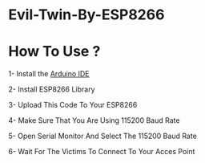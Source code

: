 # Evil-Twin-By-ESP8266

# How To Use ?


1- Install the [Arduino IDE](https://www.arduino.cc/en/software)


2- Install ESP8266 Library


3- Upload This Code To Your ESP8266


4- Make Sure That You Are Using 115200 Baud Rate


5- Open Serial Monitor And Select The 115200 Baud Rate


6- Wait For The Victims To Connect To Your Acces Point
